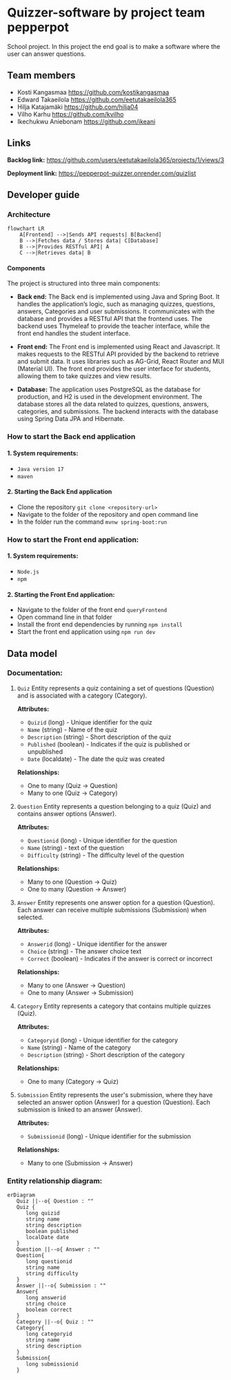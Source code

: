 # Quizzer-software by project team pepperpot
School project. In this project the end goal is to make a software where the user can answer questions.

## Team members
- Kosti Kangasmaa https://github.com/kostikangasmaa
- Edward Takaeilola https://github.com/eetutakaeilola365
- Hilja Katajamäki https://github.com/hilja04
- Vilho Karhu https://github.com/kvilho
- Ikechukwu Aniebonam https://github.com/ikeani

## Links
   __Backlog link:__
   https://github.com/users/eetutakaeilola365/projects/1/views/3
   
   __Deployment link:__
   https://pepperpot-quizzer.onrender.com/quizlist


## Developer guide

### Architecture

```mermaid
flowchart LR
    A[Frontend] -->|Sends API requests| B[Backend]
    B -->|Fetches data / Stores data| C[Database]
    B -->|Provides RESTful API| A
    C -->|Retrieves data| B
```
#### Components
The project is structured into three main components:

 - __Back end:__
   The Back end is implemented using Java and Spring Boot. It handles the application’s logic, such as managing quizzes, questions, answers, Categories and user submissions. It communicates with the database and provides a RESTful API that the frontend uses. The backend uses Thymeleaf to provide the teacher interface, while the front end handles the student interface.
   
- __Front end:__
   The Front end is implemented using React and Javascript. It makes requests to the RESTful API provided by the backend to retrieve and submit data. It uses libraries such as AG-Grid, React Router and MUI (Material UI). The front end provides the user interface for students, allowing them to take quizzes and view results. 
 - __Database:__
   The application uses PostgreSQL as the database for production, and H2 is used in the development environment. The database stores all the data related to quizzes, questions, answers, categories, and submissions. The backend interacts with the database using Spring Data JPA and Hibernate.

### How to start the Back end application

#### 1. __System requirements:__
   - `Java version 17`
   - `maven`

#### 2. __Starting the Back End application__
   - Clone the repository `git clone <repository-url>`
   - Navigate to the folder of the repository and open command line
   - In the folder run the command `mvnw spring-boot:run`

### How to start the Front end application:

#### 1. __System requirements:__
   - `Node.js`
   - `npm` 
#### 2. __Starting the Front End application:__
   - Navigate to the folder of the front end `queryFrontend`
   - Open command line in that folder
   - Install the front end dependencies by running `npm install`
   - Start the front end application using `npm run dev`


## Data model

### Documentation:


1. `Quiz` Entity represents a quiz containing a set of questions (Question) and is associated with a category (Category). 

   **Attributes:**

      - `Quizid` (long) - Unique identifier for the quiz
      - `Name` (string) - Name of the quiz
      - `Description` (string) - Short description of the quiz
      - `Published` (boolean) - Indicates if the quiz is published or unpublished
      - `Date` (localdate) - The date the quiz was created

   **Relationships:**
      - One to many (Quiz → Question)
      - Many to one (Quiz → Category)

2. `Question` Entity represents a question belonging to a quiz (Quiz) and contains answer options (Answer).

   **Attributes:**

      - `Questionid` (long) - Unique identifier for the question
      - `Name` (string) - text of the question
      - `Difficulty` (string) - The difficulty level of the question

   **Relationships:**
      - Many to one (Question → Quiz)  
      - One to many (Question → Answer)
        
3. `Answer` Entity represents one answer option for a question (Question). Each answer can receive multiple submissions (Submission) when selected.

   **Attributes:**

      - `Answerid` (long) - Unique identifier for the answer
      - `Choice` (string) - The answer choice text
      - `Correct` (boolean) - Indicates if the answer is correct or incorrect

   **Relationships:**
      - Many to one (Answer → Question)
      - One to many (Answer → Submission)

4. `Category` Entity represents a category that contains multiple quizzes (Quiz).

   **Attributes:**

      - `Categoryid` (long) - Unique identifier for the category
      - `Name` (string) - Name of the category
      - `Description` (string) - Short description of the category

   **Relationships:**
      - One to many (Category → Quiz)


5. `Submission` Entity represents the user's submission, where they have selected an answer option (Answer) for a question (Question). Each submission is linked to an answer (Answer).

   **Attributes:**

      - `Submissionid` (long) - Unique identifier for the submission

   **Relationships:**
      - Many to one (Submission → Answer)



### Entity relationship diagram:

```mermaid
erDiagram
   Quiz ||--o{ Question : ""
   Quiz {
      long quizid
      string name
      string description
      boolean published
      localDate date
   }
   Question ||--o{ Answer : ""
   Question{
      long questionid
      string name
      string difficulty
   }
   Answer ||--o{ Submission : ""
   Answer{
      long answerid
      string choice
      boolean correct
   }
   Category ||--o{ Quiz : ""
   Category{
      long categoryid
      string name
      string description
   }
   Submission{
      long submissionid
   }
